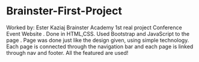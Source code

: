 # Brainster-First-Project
Worked by: Ester Kaziaj 
Brainster Academy 1st real project 
Conference Event Website . Done in HTML,CSS. Used Bootstrap and JavaScript to the page .
Page was done just like the design given, using simple technology. 
Each page is connected through the navigation bar and each page is linked through nav and footer. 
All the featured are used!
